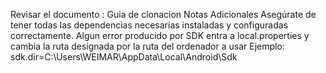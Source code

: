 Revisar el documento : Guia de clonacion
Notas Adicionales
Asegúrate de tener todas las dependencias necesarias instaladas y configuradas correctamente.
Algun error producido por SDK entra a local.properties y cambia la ruta designada por la ruta del ordenador a usar
Ejemplo:
sdk.dir=C\:\\Users\\WEIMAR\\AppData\\Local\\Android\\Sdk
